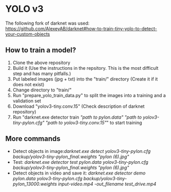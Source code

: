 # YOLO v3
The following fork of darknet was used:
https://github.com/AlexeyAB/darknet#how-to-train-tiny-yolo-to-detect-your-custom-objects

## How to train a model?
1. Clone the above repository
2. Build it (Use the instructions in the repsitory. This is the most difficult step and has many pitfalls.)
3. Put labeled images (jpg + txt) into the "train/" directory (Create it if it does not exist)
4. Change directory to "train/"
5. Run "prepare_yolo_train_data.py" to split the images into a training and a validation set
6. Download "yolov3-tiny.conv.15" (Check description of darknet repository)
7. Run "darknet.exe detector train *"path to pylon.data"* *"path to yolov3-tiny-pylon.cfg"* *"path to yolov3-tiny.conv.15"*" to start training


## More commands
* Detect objects in image:*darknet.exe detect yolov3-tiny-pylon.cfg backup/yolov3-tiny-pylon_final.weights "pylon (6).jpg"*
* Test: *darknet.exe detector test pylon.data yolov3-tiny-pylon.cfg backup/yolov3-tiny-pylon_final.weights "pylon (6).jpg"*
* Detect objects in video and save it: *darknet.exe detector demo pylon.data yolov3-tiny-pylon.cfg backup/yolov3-tiny-pylon_13000.weights input-video.mp4 -out_filename test_drive.mp4*
